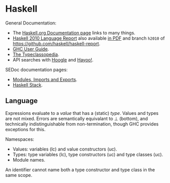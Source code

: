 Haskell
=======

General Documentation:
- The [Haskell.org Documentation page][h.org-docs] links to many things.
- [Haskell 2010 Language Report][h2010] also available [in PDF][h2010-pdf]
  and branch `h2010` of <https://github.com/haskell/haskell-report>.
- [GHC User Guide][ghcdoc].
- [The Typeclassopedia][typeclass].
- API searches with [Hoogle] and [Hayoo!].

SEDoc documentation pages:
- [Modules, Imports and Exports](module.md).
- [Haskell Stack](stack.md).


Language
--------

Expressions evaluate to a _value_ that has a (static) _type_. Values
and types are not mixed. Errors are semantically equivalant to ⊥
(bottom), and technically indistinguishable from non-termination, though
GHC provides exceptions for this.

Namespaces:
- Values: variables (lc) and value constructors (uc).
- Types: type variables (lc), type constructors (uc) and type classes (uc).
- Module names.

An identifier cannot name both a type constructor and type class in
the same scope.


<!-------------------------------------------------------------------->
[Hayoo!]: http://hayoo.fh-wedel.de/
[Hoogle]: http://www.haskell.org/hoogle/
[h.org-docs]: https://www.haskell.org/documentation/
[h2010-pdf]: https://haskell.org/definition/haskell2010.pdf
[h2010]: https://haskell.org/onlinereport/haskell2010/
[typeclass]: https://wiki.haskell.org/Typeclassopedia
[ghcdoc]: http://www.haskell.org/ghc/docs/latest/html/users_guide/
